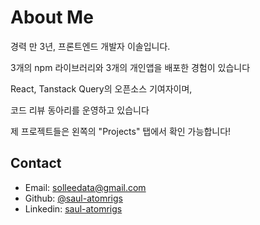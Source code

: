 # About Me

경력 만 3년, 프론트엔드 개발자 이솔입니다.

3개의 npm 라이브러리와 3개의 개인앱을 배포한 경험이 있습니다

React, Tanstack Query의 오픈소스 기여자이며,

코드 리뷰 동아리를 운영하고 있습니다

제 프로젝트들은 왼쪽의 "Projects" 탭에서 확인 가능합니다!

## Contact

- Email: [solleedata@gmail.com](mailto:solleedata@gmail.com)
- Github: [@saul-atomrigs](https://github.com/saul-atomrigs)
- Linkedin: [saul-atomrigs](https://www.linkedin.com/in/saul-atomrigs)
